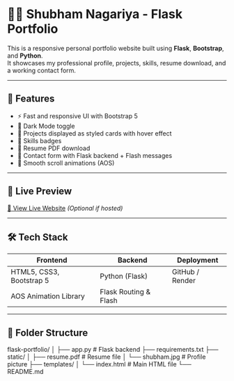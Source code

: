 # 🧑‍💻 Shubham Nagariya - Flask Portfolio

This is a responsive personal portfolio website built using **Flask**, **Bootstrap**, and **Python**.  
It showcases my professional profile, projects, skills, resume download, and a working contact form.

---

## 📌 Features

- ⚡ Fast and responsive UI with Bootstrap 5
- 🌙 Dark Mode toggle
- 💼 Projects displayed as styled cards with hover effect
- 🧠 Skills badges
- 📄 Resume PDF download
- 💬 Contact form with Flask backend + Flash messages
- 🎯 Smooth scroll animations (AOS)

---

## 🚀 Live Preview

[🔗 View Live Website](https://your-live-site-link.com) *(Optional if hosted)*

---

## 🛠️ Tech Stack

| Frontend | Backend | Deployment |
|----------|---------|------------|
| HTML5, CSS3, Bootstrap 5 | Python (Flask) | GitHub / Render |
| AOS Animation Library | Flask Routing & Flash | |

---

## 📂 Folder Structure

flask-portfolio/
│
├── app.py # Flask backend
├── requirements.txt
├── static/
│ ├── resume.pdf # Resume file
│ └── shubham.jpg # Profile picture
├── templates/
│ └── index.html # Main HTML file
└── README.md

